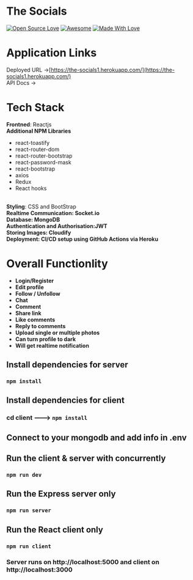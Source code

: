 # The Socials
[![Open Source Love](https://badges.frapsoft.com/os/v2/open-source.svg?v=103)](https://github.com/Avibtb)
[![Awesome](https://cdn.rawgit.com/sindresorhus/awesome/d7305f38d29fed78fa85652e3a63e154dd8e8829/media/badge.svg)](https://github.com/Avibtb) [![Made With Love](https://img.shields.io/badge/Made%20With-Love-orange.svg)](https://github.com/Avibtb)


# Application Links

Deployed URL ->[https://the-socials1.herokuapp.com/](https://the-socials1.herokuapp.com/)
<br>
API Docs -> 

# Tech Stack

<b>Frontned</b>: Reactjs
<br>
<b>Additional NPM Libraries</b>
  - react-toastify
  - react-router-dom
  - react-router-bootstrap
  - react-password-mask
  - react-bootstrap
  - axios
  - Redux
  - React hooks
 
<br>
<b>Styling</b>: CSS and BootStrap
<br>
<b>Realtime Communication<b>: Socket.io
<br>
<b>Database</b>: MongoDB
<br>
<b>Authentication and Authorisation</b>:JWT
<br>
<b>Storing Images</b>: Cloudify
<br>
<b>Deployment</b>: CI/CD setup using GitHub Actions via Heroku

# Overall Functionlity
- Login/Register
- Edit profile
- Follow / Unfollow
- Chat
- Comment
- Share link
- Like comments 
- Reply to comments
- Upload single or multiple photos
- Can turn profile to dark
- Will get realtime notification


## Install dependencies for server 
### `npm install`

## Install dependencies for client
### cd client ---> `npm install`

## Connect to your mongodb and add info in .env

## Run the client & server with concurrently
### `npm run dev`

## Run the Express server only
### `npm run server`

## Run the React client only
### `npm run client`

### Server runs on http://localhost:5000 and client on http://localhost:3000




